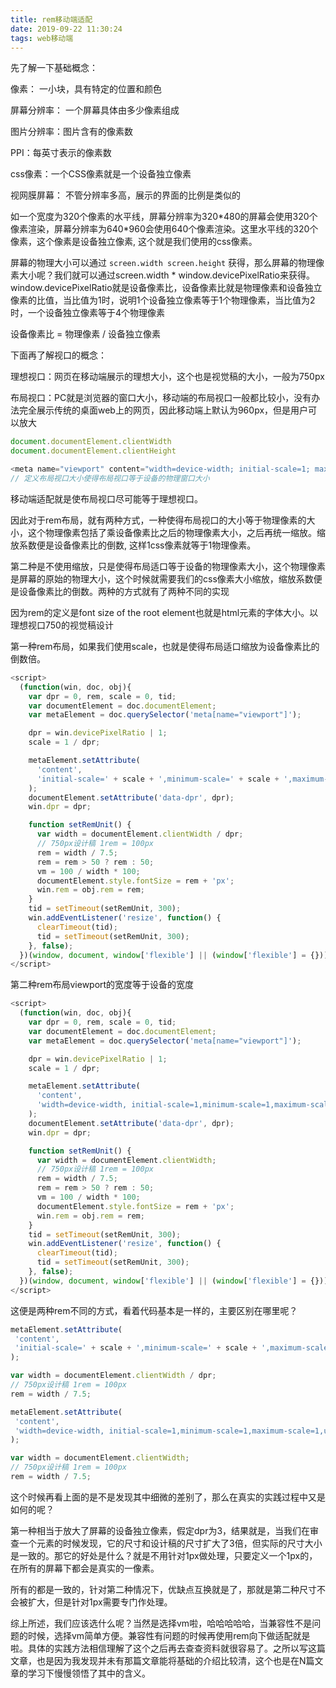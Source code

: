 ```yaml
---
title: rem移动端适配
date: 2019-09-22 11:30:24
tags: web移动端
---
```

先了解一下基础概念：

像素： 一小块，具有特定的位置和颜色

屏幕分辨率： 一个屏幕具体由多少像素组成

图片分辨率：图片含有的像素数

PPI：每英寸表示的像素数

css像素：一个CSS像素就是一个设备独立像素

视网膜屏幕： 不管分辨率多高，展示的界面的比例是类似的

如一个宽度为320个像素的水平线，屏幕分辨率为320\*480的屏幕会使用320个像素渲染，屏幕分辨率为640\*960会使用640个像素渲染。这里水平线的320个像素，这个像素是设备独立像素, 这个就是我们使用的css像素。

屏幕的物理大小可以通过 `screen.width screen.height` 获得，那么屏幕的物理像素大小呢？我们就可以通过screen.width \* window.devicePixelRatio来获得。window.devicePixelRatio就是设备像素比，设备像素比就是物理像素和设备独立像素的比值，当比值为1时，说明1个设备独立像素等于1个物理像素，当比值为2时，一个设备独立像素等于4个物理像素

设备像素比 = 物理像素 / 设备独立像素

下面再了解视口的概念：

理想视口：网页在移动端展示的理想大小，这个也是视觉稿的大小，一般为750px

布局视口：PC就是浏览器的窗口大小，移动端的布局视口一般都比较小，没有办法完全展示传统的桌面web上的网页，因此移动端上默认为960px，但是用户可以放大

```js
document.documentElement.clientWidth
document.documentElement.clientHeight
```

```js
<meta name="viewport" content="width=device-width; initial-scale=1; maximum-scale=1; minimum-scale=1; user-scalable=no;" />
// 定义布局视口大小使得布局视口等于设备的物理窗口大小
```

移动端适配就是使布局视口尽可能等于理想视口。

因此对于rem布局，就有两种方式，一种使得布局视口的大小等于物理像素的大小，这个物理像素包括了乘设备像素比之后的物理像素大小，之后再统一缩放。缩放系数便是设备像素比的倒数, 这样1css像素就等于1物理像素。

第二种是不使用缩放，只是使得布局适口等于设备的物理像素大小，这个物理像素是屏幕的原始的物理大小，这个时候就需要我们的css像素大小缩放，缩放系数便是设备像素比的倒数。两种的方式就有了两种不同的实现


因为rem的定义是font size of the root element也就是html元素的字体大小。以理想视口750的视觉稿设计

第一种rem布局，如果我们使用scale，也就是使得布局适口缩放为设备像素比的倒数倍。

```js
<script>
  (function(win, doc, obj){
    var dpr = 0, rem, scale = 0, tid;
    var documentElement = doc.documentElement;
    var metaElement = doc.querySelector('meta[name="viewport"]');

    dpr = win.devicePixelRatio | 1;
    scale = 1 / dpr;

    metaElement.setAttribute(
      'content',
      'initial-scale=' + scale + ',minimum-scale=' + scale + ',maximum-scale=' + scale + ',user-scalable=no'
    );
    documentElement.setAttribute('data-dpr', dpr);
    win.dpr = dpr;

    function setRemUnit() {
      var width = documentElement.clientWidth / dpr;
      // 750px设计稿 1rem = 100px
      rem = width / 7.5;
      rem = rem > 50 ? rem : 50;
      vm = 100 / width * 100;
      documentElement.style.fontSize = rem + 'px';
      win.rem = obj.rem = rem;
    }
    tid = setTimeout(setRemUnit, 300);
    win.addEventListener('resize', function() {
      clearTimeout(tid);
      tid = setTimeout(setRemUnit, 300);
    }, false);
  })(window, document, window['flexible'] || (window['flexible'] = {}));
</script>
```


第二种rem布局viewport的宽度等于设备的宽度

```js
<script>
  (function(win, doc, obj){
    var dpr = 0, rem, scale = 0, tid;
    var documentElement = doc.documentElement;
    var metaElement = doc.querySelector('meta[name="viewport"]');

    dpr = win.devicePixelRatio | 1;
    scale = 1 / dpr;

    metaElement.setAttribute(
      'content',
      'width=device-width, initial-scale=1,minimum-scale=1,maximum-scale=1,user-scalable=no'
    );
    documentElement.setAttribute('data-dpr', dpr);
    win.dpr = dpr;

    function setRemUnit() {
      var width = documentElement.clientWidth;
      // 750px设计稿 1rem = 100px
      rem = width / 7.5;
      rem = rem > 50 ? rem : 50;
      vm = 100 / width * 100;
      documentElement.style.fontSize = rem + 'px';
      win.rem = obj.rem = rem;
    }
    tid = setTimeout(setRemUnit, 300);
    win.addEventListener('resize', function() {
      clearTimeout(tid);
      tid = setTimeout(setRemUnit, 300);
    }, false);
  })(window, document, window['flexible'] || (window['flexible'] = {}));
</script>
```

这便是两种rem不同的方式，看着代码基本是一样的，主要区别在哪里呢？

```js
metaElement.setAttribute(
 'content',
 'initial-scale=' + scale + ',minimum-scale=' + scale + ',maximum-scale=' + scale + ',user-scalable=no'
);

var width = documentElement.clientWidth / dpr;
// 750px设计稿 1rem = 100px
rem = width / 7.5;
```

```js
metaElement.setAttribute(
 'content',
 'width=device-width, initial-scale=1,minimum-scale=1,maximum-scale=1,user-scalable=no'
);

var width = documentElement.clientWidth;
// 750px设计稿 1rem = 100px
rem = width / 7.5;
```

这个时候再看上面的是不是发现其中细微的差别了，那么在真实的实践过程中又是如何的呢？

第一种相当于放大了屏幕的设备独立像素，假定dpr为3，结果就是，当我们在审查一个元素的时候发现，它的尺寸和设计稿的尺寸扩大了3倍，但实际的尺寸大小是一致的。那它的好处是什么？就是不用针对1px做处理，只要定义一个1px的，在所有的屏幕下都会是真实的一像素。

所有的都是一致的，针对第二种情况下，优缺点互换就是了，那就是第二种尺寸不会被扩大，但是针对1px需要专门作处理。

综上所述，我们应该选什么呢？当然是选择vm啦，哈哈哈哈哈，当兼容性不是问题的时候，选择vm简单方便。兼容性有问题的时候再使用rem向下做适配就是啦。具体的实践方法相信理解了这个之后再去查查资料就很容易了。之所以写这篇文章，也是因为我发现并未有那篇文章能将基础的介绍比较清，这个也是在N篇文章的学习下慢慢领悟了其中的含义。